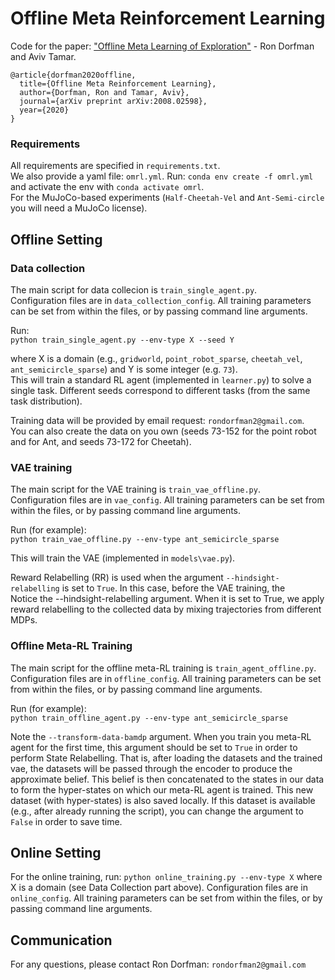 # Offline Meta Reinforcement Learning

Code for the paper: ["Offline Meta Learning of Exploration"](https://arxiv.org/abs/2008.02598) - Ron Dorfman and Aviv Tamar.  

```
@article{dorfman2020offline,
  title={Offline Meta Reinforcement Learning},
  author={Dorfman, Ron and Tamar, Aviv},
  journal={arXiv preprint arXiv:2008.02598},
  year={2020}
}
```

### Requirements ### 
All requirements are specified in ``requirements.txt``. \
We also provide a yaml file: ``omrl.yml``. Run: ``conda env create -f omrl.yml`` and activate the env with ``conda activate omrl``.  
For the MuJoCo-based experiments (``Half-Cheetah-Vel`` and ``Ant-Semi-circle`` you will need a MuJoCo license).  

## Offline Setting ##
### Data collection ###
The main script for data collecion is ``train_single_agent.py``.  
Configuration files are in ``data_collection_config``. All training parameters can be set from within the files, or by passing command line arguments.  

Run:  
``python train_single_agent.py --env-type X --seed Y``  

where X is a domain (e.g., ``gridworld``, ``point_robot_sparse``, ``cheetah_vel``, ``ant_semicircle_sparse``) and Y is some integer (e.g. ``73``).  
This will train a standard RL agent (implemented in ``learner.py``) to solve a single task. Different seeds correspond to different tasks (from the same task distribution).  


Training data will be provided by email request: ``rondorfman2@gmail.com``.  
You can also create the data on you own (seeds 73-152 for the point robot and for Ant, and seeds 73-172 for Cheetah).   


### VAE training ###
The main script for the VAE training is ``train_vae_offline.py``.  
Configuration files are in ``vae_config``. All training parameters can be set from within the files, or by passing command line arguments.  

Run (for example):  
``python train_vae_offline.py --env-type ant_semicircle_sparse``  

This will train the VAE (implemented in ``models\vae.py``).  

Reward Relabelling (RR) is used when the argument ``--hindsight-relabelling`` is set to ``True``. In this case, before the VAE training, the   
Notice the --hindsight-relabelling argument. When it is set to True, we apply reward relabelling to the collected data
by mixing trajectories from different MDPs.  


### Offline Meta-RL Training ###
The main script for the offline meta-RL training is ``train_agent_offline.py``.  
Configuration files are in ``offline_config``. All training parameters can be set from within the files, or by passing command line arguments.  

Run (for example):  
``python train_offline_agent.py --env-type ant_semicircle_sparse``  

Note the ``--transform-data-bamdp`` argument. When you train you meta-RL agent for the first time, this argument should be set to ``True`` in order to perform State Relabelling. 
That is, after loading the datasets and the trained vae, the datasets will be passed through the encoder to produce the approximate belief. This belief is then concatenated 
to the states in our data to form the hyper-states on which our meta-RL agent is trained. This new dataset (with hyper-states) is also saved locally. If this dataset is available
(e.g., after already running the script), you can change the argument to ``False`` in order to save time.  


## Online Setting ##
For the online training, run: ``python online_training.py --env-type X`` where X is a domain (see Data Collection part above).
Configuration files are in ``online_config``. All training parameters can be set from within the files, or by passing command line arguments.  


## Communication ##
For any questions, please contact Ron Dorfman: ``rondorfman2@gmail.com``





